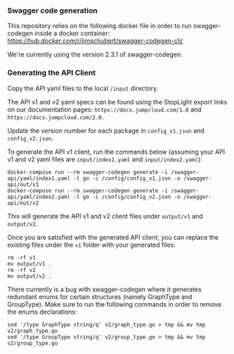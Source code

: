 ### Swagger code generation

This repository relies on the following docker file in order to run swagger-codegen inside a docker container:
https://hub.docker.com/r/jimschubert/swagger-codegen-cli/

We're currently using the version 2.3.1 of swagger-codegen.

### Generating the API Client

Copy the API yaml files to the local `/input` directory.

The API v1 and v2 yaml specs can be found using the StopLight export links on our documentation pages: `https://docs.jumpcloud.com/1.0` and `https://docs.jumpcloud.com/2.0`.

Update the version number for each package in `config_v1.json` and `config_v2.json`.

To generate the API v1 client, run the commands below (assuming your API v1 and v2 yaml files are `input/index1.yaml` and `input/index2.yaml`):

```
docker-compose run --rm swagger-codegen generate -i /swagger-api/yaml/index1.yaml -l go -c /config/config_v1.json -o /swagger-api/out/v1
docker-compose run --rm swagger-codegen generate -i /swagger-api/yaml/index2.yaml -l go -c /config/config_v2.json -o /swagger-api/out/v2
```
This will generate the API v1 and v2 client files under `output/v1` and `output/v2`.

Once you are satisfied with the generated API client, you can replace the existing files under the `v1` folder with your generated files:
```
rm -rf v1
mv output/v1 .
rm -rf v2
mv output/v2 .
```

There currently is a bug with swagger-codegen where it generates redundant enums for certain structures (namely GraphType and GroupType).
Make sure to run the following commands in order to remove the enums declarations:
```
sed '/type GraphType string/q' v2/graph_type.go > tmp && mv tmp v2/graph_type.go
sed '/type GroupType string/q' v2/group_type.go > tmp && mv tmp v2/group_type.go
```
